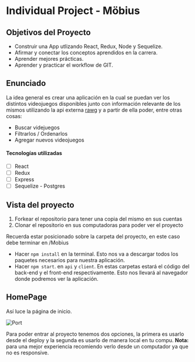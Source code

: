 

# Individual Project - Möbius

## Objetivos del Proyecto

- Construir una App utlizando React, Redux, Node y Sequelize.
- Afirmar y conectar los conceptos aprendidos en la carrera.
- Aprender mejores prácticas.
- Aprender y practicar el workflow de GIT.

## Enunciado

La idea general es crear una aplicación en la cual se puedan ver los distintos videojuegos disponibles junto con información relevante de los mismos utilizando la api externa [rawg](https://rawg.io/apidocs) y a partir de ella poder, entre otras cosas:

- Buscar videjuegos
- Filtrarlos / Ordenarlos
- Agregar nuevos videojuegos


#### Tecnologías utilizadas

- [ ] React
- [ ] Redux
- [ ] Express
- [ ] Sequelize - Postgres

## Vista del proyecto

 1. Forkear el repositorio para tener una copia del mismo en sus cuentas
 2. Clonar el repositorio en sus computadoras para poder ver el proyecto 
 
Recuerda estar posicionado sobre la carpeta del proyecto, en este caso debe terminar en /Mobius
- Hacer `npm install` en la terminal. Esto nos va a descargar todos los paquetes necesarios para nuestra aplicación.
- Hacer `npm start`. en `api` y `client`. En estas carpetas estará el código del back-end y el front-end respectivamente.
  Esto nos llevará al navegador donde podremos ver la aplicación.

## HomePage

Así luce la página de inicio.

![Port](https://raw.githubusercontent.com/andresyrg16/Mobius.app/front/details/client/public/img/landingPAge.png)

Para poder entrar al proyecto tenemos dos opciones, la primera es usarlo desde el deploy y la segunda es usarlo de manera local en tu compu.
**Nota:** para una mejor experiencia recomiendo verlo desde un computador ya que no es responsive.





